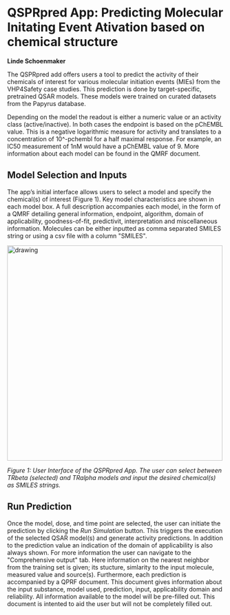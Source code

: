 # QSPRpred App: Predicting Molecular Initating Event Ativation based on chemical structure

**Linde Schoenmaker**

The QSPRpred add offers users a tool to predict the activity of their chemicals of interest for various molecular initiation events (MIEs) from the VHP4Safety case studies. This prediction is done by target-specific, pretrained QSAR models. These models were trained on curated datasets from the Papyrus database.

Depending on the model the readout is either a numeric value or an activity class (active/inactive). In both cases the endpoint is based on the pChEMBL value. This is a negative logarithmic measure for activity and translates to a concentration of 10^-pchembl for a half maximal response. For example, an IC50 measurement of 1nM would have a pChEMBL value of 9. More information about each model can be found in the QMRF document.


## Model Selection and Inputs

The app’s initial interface allows users to select a model and specify the chemical(s) of interest (Figure 1). Key model characteristics are shown in each model box. A full description accompanies each model, in the form of a QMRF detailing general information, endpoint, algorithm, domain of applicability, goodness-of-fit, predictivit, interpretation and miscellaneous information. Molecules can be either inputted as comma separated SMILES string or using a csv file with a column "SMILES".

<img src='interface_models' alt="drawing" width='500' height='500'>

*Figure 1: User Interface of the QSPRpred App. The user can select between TRbeta (selected) and TRalpha models and input the desired chemical(s) as SMILES strings.*

## Run Prediction

Once the model, dose, and time point are selected, the user can initiate the prediction by clicking the *Run Simulation* button. This triggers the execution of the selected QSAR model(s) and generate activity predictions. In addition to the prediction value an indication of the domain of applicability is also always shown. For more information the user can navigate to the "Comprehensive output" tab. Here information on the nearest neighbor from the training set is given; its stucture, simlarity to the input molecule, measured value and source(s). Furthermore, each prediction is accompanied by a QPRF document. This document gives information about the input substance, model used, prediction, input, applicability domain and reliability. All information available to the model will be pre-filled out. This document is intented to aid the user but will not be completely filled out.